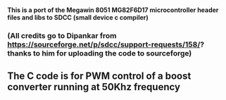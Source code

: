 #### This is a port of the Megawin 8051 MG82F6D17 microcontroller header files and libs to SDCC (small device c compiler)
### (All credits go to Dipankar from https://sourceforge.net/p/sdcc/support-requests/158/? thanks to him for uploading the code to sourceforge)
## The C code is for PWM control of a boost converter running at 50Khz frequency
